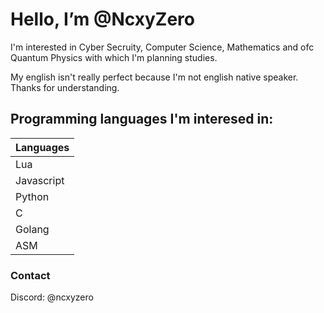 # Hello, I’m @NcxyZero

I'm interested in Cyber Secruity, Computer Science, Mathematics and ofc Quantum Physics with which I'm planning studies.

My english isn't really perfect because I'm not english native speaker. Thanks for understanding.

## Programming languages I'm interesed in:
| Languages    |                                            
|--------------|
| Lua          |
| Javascript   | 
| Python       |
| C            |
| Golang       |
| ASM          |

### Contact
Discord: @ncxyzero
